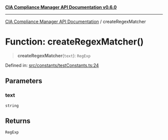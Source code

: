 [**CIA Compliance Manager API Documentation v0.6.0**](../README.md)

***

[CIA Compliance Manager API Documentation](../globals.md) / createRegexMatcher

# Function: createRegexMatcher()

> **createRegexMatcher**(`text`): `RegExp`

Defined in: [src/constants/testConstants.ts:24](https://github.com/Hack23/cia-compliance-manager/blob/main/src/constants/testConstants.ts#L24)

## Parameters

### text

`string`

## Returns

`RegExp`
